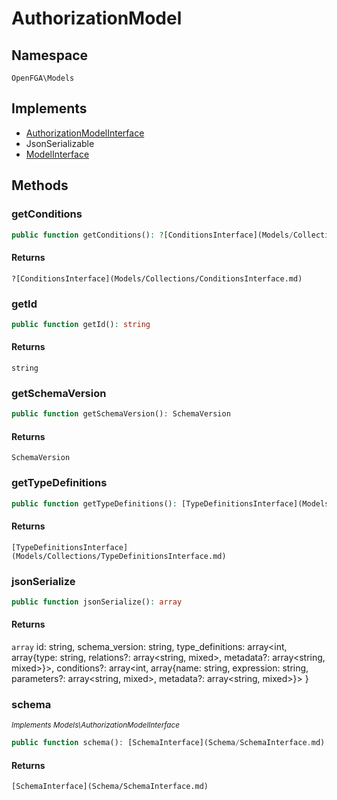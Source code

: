 # AuthorizationModel


## Namespace
`OpenFGA\Models`

## Implements
* [AuthorizationModelInterface](Models/AuthorizationModelInterface.md)
* JsonSerializable
* [ModelInterface](Models/ModelInterface.md)

## Methods
### getConditions


```php
public function getConditions(): ?[ConditionsInterface](Models/Collections/ConditionsInterface.md)
```



#### Returns
`?[ConditionsInterface](Models/Collections/ConditionsInterface.md)` 

### getId


```php
public function getId(): string
```



#### Returns
`string` 

### getSchemaVersion


```php
public function getSchemaVersion(): SchemaVersion
```



#### Returns
`SchemaVersion` 

### getTypeDefinitions


```php
public function getTypeDefinitions(): [TypeDefinitionsInterface](Models/Collections/TypeDefinitionsInterface.md)
```



#### Returns
`[TypeDefinitionsInterface](Models/Collections/TypeDefinitionsInterface.md)` 

### jsonSerialize


```php
public function jsonSerialize(): array
```



#### Returns
`array` id: string, schema_version: string, type_definitions: array&lt;int, array{type: string, relations?: array&lt;string, mixed&gt;, metadata?: array&lt;string, mixed&gt;}&gt;, conditions?: array&lt;int, array{name: string, expression: string, parameters?: array&lt;string, mixed&gt;, metadata?: array&lt;string, mixed&gt;}&gt; }

### schema

*<small>Implements Models\AuthorizationModelInterface</small>*  

```php
public function schema(): [SchemaInterface](Schema/SchemaInterface.md)
```



#### Returns
`[SchemaInterface](Schema/SchemaInterface.md)` 

